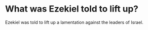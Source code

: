 # What was Ezekiel told to lift up?

Ezekiel was told to lift up a lamentation against the leaders of Israel.
